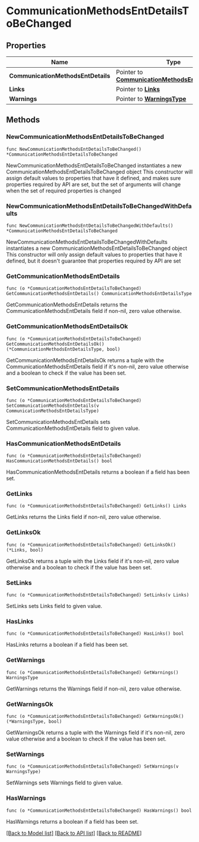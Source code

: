 # CommunicationMethodsEntDetailsToBeChanged

## Properties

Name | Type | Description | Notes
------------ | ------------- | ------------- | -------------
**CommunicationMethodsEntDetails** | Pointer to [**CommunicationMethodsEntDetailsType**](CommunicationMethodsEntDetailsType.md) |  | [optional] 
**Links** | Pointer to [**Links**](Links.md) |  | [optional] 
**Warnings** | Pointer to [**WarningsType**](WarningsType.md) |  | [optional] 

## Methods

### NewCommunicationMethodsEntDetailsToBeChanged

`func NewCommunicationMethodsEntDetailsToBeChanged() *CommunicationMethodsEntDetailsToBeChanged`

NewCommunicationMethodsEntDetailsToBeChanged instantiates a new CommunicationMethodsEntDetailsToBeChanged object
This constructor will assign default values to properties that have it defined,
and makes sure properties required by API are set, but the set of arguments
will change when the set of required properties is changed

### NewCommunicationMethodsEntDetailsToBeChangedWithDefaults

`func NewCommunicationMethodsEntDetailsToBeChangedWithDefaults() *CommunicationMethodsEntDetailsToBeChanged`

NewCommunicationMethodsEntDetailsToBeChangedWithDefaults instantiates a new CommunicationMethodsEntDetailsToBeChanged object
This constructor will only assign default values to properties that have it defined,
but it doesn't guarantee that properties required by API are set

### GetCommunicationMethodsEntDetails

`func (o *CommunicationMethodsEntDetailsToBeChanged) GetCommunicationMethodsEntDetails() CommunicationMethodsEntDetailsType`

GetCommunicationMethodsEntDetails returns the CommunicationMethodsEntDetails field if non-nil, zero value otherwise.

### GetCommunicationMethodsEntDetailsOk

`func (o *CommunicationMethodsEntDetailsToBeChanged) GetCommunicationMethodsEntDetailsOk() (*CommunicationMethodsEntDetailsType, bool)`

GetCommunicationMethodsEntDetailsOk returns a tuple with the CommunicationMethodsEntDetails field if it's non-nil, zero value otherwise
and a boolean to check if the value has been set.

### SetCommunicationMethodsEntDetails

`func (o *CommunicationMethodsEntDetailsToBeChanged) SetCommunicationMethodsEntDetails(v CommunicationMethodsEntDetailsType)`

SetCommunicationMethodsEntDetails sets CommunicationMethodsEntDetails field to given value.

### HasCommunicationMethodsEntDetails

`func (o *CommunicationMethodsEntDetailsToBeChanged) HasCommunicationMethodsEntDetails() bool`

HasCommunicationMethodsEntDetails returns a boolean if a field has been set.

### GetLinks

`func (o *CommunicationMethodsEntDetailsToBeChanged) GetLinks() Links`

GetLinks returns the Links field if non-nil, zero value otherwise.

### GetLinksOk

`func (o *CommunicationMethodsEntDetailsToBeChanged) GetLinksOk() (*Links, bool)`

GetLinksOk returns a tuple with the Links field if it's non-nil, zero value otherwise
and a boolean to check if the value has been set.

### SetLinks

`func (o *CommunicationMethodsEntDetailsToBeChanged) SetLinks(v Links)`

SetLinks sets Links field to given value.

### HasLinks

`func (o *CommunicationMethodsEntDetailsToBeChanged) HasLinks() bool`

HasLinks returns a boolean if a field has been set.

### GetWarnings

`func (o *CommunicationMethodsEntDetailsToBeChanged) GetWarnings() WarningsType`

GetWarnings returns the Warnings field if non-nil, zero value otherwise.

### GetWarningsOk

`func (o *CommunicationMethodsEntDetailsToBeChanged) GetWarningsOk() (*WarningsType, bool)`

GetWarningsOk returns a tuple with the Warnings field if it's non-nil, zero value otherwise
and a boolean to check if the value has been set.

### SetWarnings

`func (o *CommunicationMethodsEntDetailsToBeChanged) SetWarnings(v WarningsType)`

SetWarnings sets Warnings field to given value.

### HasWarnings

`func (o *CommunicationMethodsEntDetailsToBeChanged) HasWarnings() bool`

HasWarnings returns a boolean if a field has been set.


[[Back to Model list]](../README.md#documentation-for-models) [[Back to API list]](../README.md#documentation-for-api-endpoints) [[Back to README]](../README.md)


